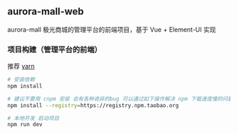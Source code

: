 ## aurora-mall-web

aurora-mall 极光商城的管理平台的前端项目，基于 Vue + Element-UI 实现

### 项目构建（管理平台的前端）

推荐 [yarn](https://github.com/yarnpkg/yarn)

```bash
# 安装依赖
npm install

# 建议不要用 cnpm 安装 会有各种诡异的bug 可以通过如下操作解决 npm 下载速度慢的问题
npm install --registry=https://registry.npm.taobao.org

# 本地开发 启动项目
npm run dev
```